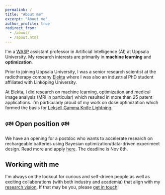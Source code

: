 ```yaml
---
permalink: /
title: "About me"
excerpt: "About me"
author_profile: true
redirect_from: 
  - /about/
  - /about.html
---
```


I'm a [WASP](https://wasp-sweden.org/) assistant professor in Artificial Intelligence (AI) at Uppsala University. My research interests are primarily in **machine learning** and **optimization**.

Prior to joining Uppsala University, I was a senior research scientist at the radiotherapy company [Elekta](www.elekta.com) where I was also an industrial PhD student affiliated with Linköping University.

At Elekta, I did research on machine learning, optimization and medical image analysis (MRI in particular) which resulted in more than 25 patent applications. I'm particularly proud of my work on dose optimization which formed the basis for [Leksell Gamma Knife Lightning](https://www.elekta.com/radiosurgery/leksell-gamma-knife-lightning/).


## 🕬 Open position 🕬
We have an opening for a postdoc who wants to accelerate research on rechargeable batteries using Bayesian optimization/data-driven experiment design. Read more and apply [here](https://www.jobb.uu.se/details/?positionId=664339). The deadline is Nov 8th.

## Working with me
I'm always on the lookout for curious and self-driven people as well as exciting collaborations (with both industry and academia) that align with my [research vision](/research/). If that may be you, please [get in touch](/contact/)!

 